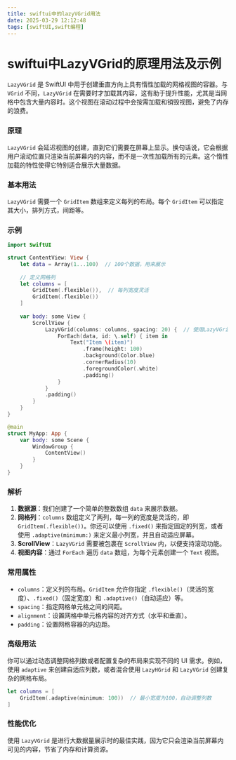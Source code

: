```yaml
---
title: swiftui中的lazyVGrid用法
date: 2025-03-29 12:12:48
tags: [swiftUI,swift编程]
---
```



# swiftui中LazyVGrid的原理用法及示例

`LazyVGrid` 是 SwiftUI 中用于创建垂直方向上具有惰性加载的网格视图的容器。与 `VGrid` 不同，`LazyVGrid` 在需要时才加载其内容，这有助于提升性能，尤其是当网格中包含大量内容时。这个视图在滚动过程中会按需加载和销毁视图，避免了内存的浪费。


### 原理


`LazyVGrid` 会延迟视图的创建，直到它们需要在屏幕上显示。换句话说，它会根据用户滚动位置只渲染当前屏幕内的内容，而不是一次性加载所有的元素。这个惰性加载的特性使得它特别适合展示大量数据。


### 基本用法


`LazyVGrid` 需要一个 `GridItem` 数组来定义每列的布局。每个 `GridItem` 可以指定其大小，排列方式，间距等。


### 示例


```swift
import SwiftUI

struct ContentView: View {
    let data = Array(1...100)  // 100个数据，用来展示
    
    // 定义网格列
    let columns = [
        GridItem(.flexible()),  // 每列宽度灵活
        GridItem(.flexible())
    ]
    
    var body: some View {
        ScrollView {
            LazyVGrid(columns: columns, spacing: 20) {  // 使用LazyVGrid
                ForEach(data, id: \.self) { item in
                    Text("Item \(item)")
                        .frame(height: 100)
                        .background(Color.blue)
                        .cornerRadius(10)
                        .foregroundColor(.white)
                        .padding()
                }
            }
            .padding()
        }
    }
}

@main
struct MyApp: App {
    var body: some Scene {
        WindowGroup {
            ContentView()
        }
    }
}
```


### 解析


1. **数据源**：我们创建了一个简单的整数数组 `data` 来展示数据。
2. **网格列**：`columns` 数组定义了两列，每一列的宽度是灵活的，即 `GridItem(.flexible())`。你还可以使用 `.fixed()` 来指定固定的列宽，或者使用 `.adaptive(minimum:)` 来定义最小列宽，并且自动适应屏幕。
3. **ScrollView**：`LazyVGrid` 需要被包裹在 `ScrollView` 内，以便支持滚动功能。
4. **视图内容**：通过 `ForEach` 遍历 `data` 数组，为每个元素创建一个 `Text` 视图。

### 常用属性


- `columns`：定义列的布局。`GridItem` 允许你指定 `.flexible()`（灵活的宽度）、`.fixed()`（固定宽度）和 `.adaptive()`（自动适应）等。
- `spacing`：指定网格单元格之间的间距。
- `alignment`：设置网格中单元格内容的对齐方式（水平和垂直）。
- `padding`：设置网格容器的内边距。

### 高级用法


你可以通过动态调整网格列数或者配置复杂的布局来实现不同的 UI 需求。例如，使用 `adaptive` 来创建自适应列数，或者混合使用 `LazyHGrid` 和 `LazyVGrid` 创建复杂的网格布局。


```swift
let columns = [
    GridItem(.adaptive(minimum: 100))  // 最小宽度为100，自动调整列数
]
```


### 性能优化


使用 `LazyVGrid` 是进行大数据量展示时的最佳实践，因为它只会渲染当前屏幕内可见的内容，节省了内存和计算资源。

